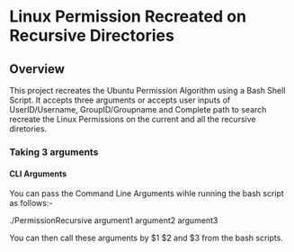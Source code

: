 # Linux Permission Recreated on Recursive Directories

## Overview

This project recreates the Ubuntu Permission Algorithm using a Bash Shell Script. It accepts three arguments or accepts user inputs of UserID/Username, GroupID/Groupname and Complete path to search recreate the Linux Permissions on the current and all the recursive diretories.

### Taking 3 arguments
#### CLI Arguments

You can pass the Command Line Arguments wihle running the bash script as follows:-

./PermissionRecursive argument1 argument2 argument3

You can then call these arguments by $1 $2 and $3 from the bash scripts.
